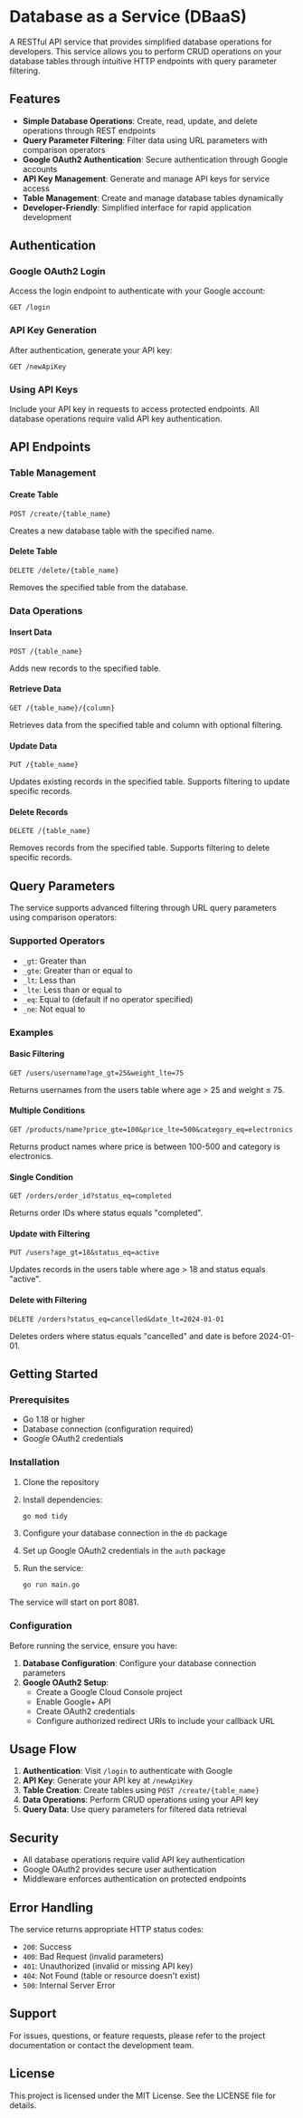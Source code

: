 # Database as a Service (DBaaS)

A RESTful API service that provides simplified database operations for developers. This service allows you to perform CRUD operations on your database tables through intuitive HTTP endpoints with query parameter filtering.

## Features

- **Simple Database Operations**: Create, read, update, and delete operations through REST endpoints
- **Query Parameter Filtering**: Filter data using URL parameters with comparison operators
- **Google OAuth2 Authentication**: Secure authentication through Google accounts
- **API Key Management**: Generate and manage API keys for service access
- **Table Management**: Create and manage database tables dynamically
- **Developer-Friendly**: Simplified interface for rapid application development

## Authentication

### Google OAuth2 Login
Access the login endpoint to authenticate with your Google account:
```
GET /login
```

### API Key Generation
After authentication, generate your API key:
```
GET /newApiKey
```

### Using API Keys
Include your API key in requests to access protected endpoints. All database operations require valid API key authentication.

## API Endpoints

### Table Management

#### Create Table
```http
POST /create/{table_name}
```
Creates a new database table with the specified name.

#### Delete Table
```http
DELETE /delete/{table_name}
```
Removes the specified table from the database.

### Data Operations

#### Insert Data
```http
POST /{table_name}
```
Adds new records to the specified table.

#### Retrieve Data
```http
GET /{table_name}/{column}
```
Retrieves data from the specified table and column with optional filtering.

#### Update Data
```http
PUT /{table_name}
```
Updates existing records in the specified table. Supports filtering to update specific records.

#### Delete Records
```http
DELETE /{table_name}
```
Removes records from the specified table. Supports filtering to delete specific records.

## Query Parameters

The service supports advanced filtering through URL query parameters using comparison operators:

### Supported Operators

- `_gt`: Greater than
- `_gte`: Greater than or equal to
- `_lt`: Less than
- `_lte`: Less than or equal to
- `_eq`: Equal to (default if no operator specified)
- `_ne`: Not equal to

### Examples

#### Basic Filtering
```http
GET /users/username?age_gt=25&weight_lte=75
```
Returns usernames from the users table where age > 25 and weight ≤ 75.

#### Multiple Conditions
```http
GET /products/name?price_gte=100&price_lte=500&category_eq=electronics
```
Returns product names where price is between 100-500 and category is electronics.

#### Single Condition
```http
GET /orders/order_id?status_eq=completed
```
Returns order IDs where status equals "completed".

#### Update with Filtering
```http
PUT /users?age_gt=18&status_eq=active
```
Updates records in the users table where age > 18 and status equals "active".

#### Delete with Filtering
```http
DELETE /orders?status_eq=cancelled&date_lt=2024-01-01
```
Deletes orders where status equals "cancelled" and date is before 2024-01-01.

## Getting Started

### Prerequisites
- Go 1.18 or higher
- Database connection (configuration required)
- Google OAuth2 credentials

### Installation

1. Clone the repository
2. Install dependencies:
   ```bash
   go mod tidy
   ```

3. Configure your database connection in the `db` package
4. Set up Google OAuth2 credentials in the `auth` package
5. Run the service:
   ```bash
   go run main.go
   ```

The service will start on port 8081.

### Configuration

Before running the service, ensure you have:

1. **Database Configuration**: Configure your database connection parameters
2. **Google OAuth2 Setup**: 
   - Create a Google Cloud Console project
   - Enable Google+ API
   - Create OAuth2 credentials
   - Configure authorized redirect URIs to include your callback URL

## Usage Flow

1. **Authentication**: Visit `/login` to authenticate with Google
2. **API Key**: Generate your API key at `/newApiKey`
3. **Table Creation**: Create tables using `POST /create/{table_name}`
4. **Data Operations**: Perform CRUD operations using your API key
5. **Query Data**: Use query parameters for filtered data retrieval

## Security

- All database operations require valid API key authentication
- Google OAuth2 provides secure user authentication
- Middleware enforces authentication on protected endpoints

## Error Handling

The service returns appropriate HTTP status codes:
- `200`: Success
- `400`: Bad Request (invalid parameters)
- `401`: Unauthorized (invalid or missing API key)
- `404`: Not Found (table or resource doesn't exist)
- `500`: Internal Server Error

## Support

For issues, questions, or feature requests, please refer to the project documentation or contact the development team.

## License

This project is licensed under the MIT License. See the LICENSE file for details.
